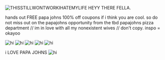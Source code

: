 <img src="https://64.media.tumblr.com/a587c1a79206159fc71664c89c0d299a/bee0c7bad704bd0d-b3/s2048x3072/6c09cdb2eff87fad3bfc40dde5d6317d0884d652.gifv" alt="THISSTILLWONTWORKIHATEMYLIFE" /> 
HEYY THERE FELLA.

hands out FREE papa johns 100% off coupons if i think you are cool. so do not miss out on the papajohns opportunity from the tbd papajohns pizza department
// im in love with all my nonexistent wives
// don't copy. inspo = okayoo

<img src="https://64.media.tumblr.com/6f4a7f8e1c63a082daa5533de4c2d410/2f07815ff4d56326-80/s100x200/9080aae94eb8203a41da79edeeb2f3b0bd13afb7.pnj" alt="hi" /> 
<img src="https://64.media.tumblr.com/e99623f856100416abe1302172df14b2/fab00b795750657b-4c/s100x200/6f056f1f64bb411dfbfccfdacb8fb5ff4cabfb49.webp" alt="hi" />
<img src="https://64.media.tumblr.com/743e6a3861136282086ea3ad31d569aa/9f7c912a5db819ea-fc/s100x200/cd419d225aa04e3cb9c541d24782e1f8bef3114f.gifv" alt="hi" />
<img src="https://64.media.tumblr.com/bcf5e116ee5423f6b0ec1575873f3716/9f7c912a5db819ea-cf/s100x200/bfdb0cb3de0573eec706105ee3d13bd2e53e25a4.gifv" alt="hi" />
<img src="https://64.media.tumblr.com/ce47c834bccaebb0561d22fa87df5f57/f1c43a8a27f8c7ad-48/s100x200/ba414a72b85f9eb4288b57d9a69162530fb923bb.gifv" alt="hi" />

i LOVE PAPA JOHNS
<img src="https://file.garden/ZdgVLZzmo3pLm1q9/Untitled1350_20250728190400.png" alt="hi" />



